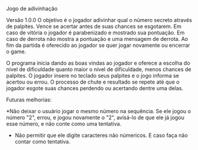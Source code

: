 Jogo de adivinhação

Versão 1.0.0
O objetivo é o jogador adivinhar qual o número secreto através de palpites. Vence se acertar antes de suas chances se esgotarem. Em caso de vitória o jogador é parabenizado e mostrado sua pontuação. Em caso de derrota não mostra a pontuação e uma mensagem de derrota. Ao fim da partida é oferecido ao jogador se quer jogar novamente ou encerrar o game.

O programa inicia dando as boas vindas ao jogador e oferece a escolha do nível de dificuldade
quanto maior o nível de dificuldade, menos chances de palpites.
O jogador insere no teclado seus palpites e o jogo informa se acertou ou errou.
O processo de chute e resultado se repete até que o jogador esgote suas chances perdendo ou acertando dentre uma delas.


Futuras melhorias:

*Não deixar o usuário jogar o mesmo número na sequência. Se ele jogou o número "2", errou, e jogou novamente o "2", avisá-lo de que ele já jogou esse número, e não conte como uma tentativa.

* Não permitir que ele digite caracteres não númericos. E caso faça não contar como tentativa.



